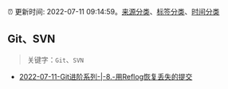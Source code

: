 :alarm_clock: 更新时间: 2022-07-11 09:14:59。[来源分类](../README.md)、[标签分类](../TAGS.md)、[时间分类](../TIMELINE.md)

## Git、SVN


> 关键字：`Git`、`SVN`



- [2022-07-11-Git进阶系列-|-8.-用Reflog恢复丢失的提交](https://toutiao.io/k/ervoklc) 